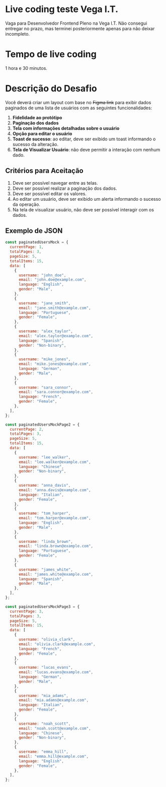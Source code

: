 # Live coding teste Vega I.T.

Vaga para Desenvolvedor Frontend Pleno na Vega I.T.
Não consegui entregar no prazo, mas terminei posteriormente apenas para não deixar incompleto.

# Tempo de live coding

1 hora e 30 minutos.

# Descrição do Desafio

Você deverá criar um layout com base no ~~Figma link~~ para exibir dados paginados de uma lista de usuários com as seguintes funcionalidades:

1. **Fidelidade ao protótipo**
2. **Paginação dos dados**
3. **Tela com informações detalhadas sobre o usuário**
4. **Opção para editar o usuário**
5. **Toast de sucesso**: ao editar, deve ser exibido um toast informando o sucesso da alteração.
6. **Tela de Visualizar Usuário**: não deve permitir a interação com nenhum dado.

## Critérios para Aceitação

1. Deve ser possível navegar entre as telas.
2. Deve ser possível realizar a paginação dos dados.
3. Deve ser possível editar os valores.
4. Ao editar um usuário, deve ser exibido um alerta informando o sucesso da operação.
5. Na tela de visualizar usuário, não deve ser possível interagir com os dados.

## Exemplo de JSON

```javascript
const paginatedUsersMock = {
  currentPage: 1,
  totalPages: 3,
  pageSize: 5,
  totalItems: 15,
  data: [
    {
      username: "john_doe",
      email: "john.doe@example.com",
      language: "English",
      gender: "Male",
    },
    {
      username: "jane_smith",
      email: "jane.smith@example.com",
      language: "Portuguese",
      gender: "Female",
    },
    {
      username: "alex_taylor",
      email: "alex.taylor@example.com",
      language: "Spanish",
      gender: "Non-binary",
    },
    {
      username: "mike_jones",
      email: "mike.jones@example.com",
      language: "German",
      gender: "Male",
    },
    {
      username: "sara_connor",
      email: "sara.connor@example.com",
      language: "French",
      gender: "Female",
    },
  ],
};

const paginatedUsersMockPage2 = {
  currentPage: 2,
  totalPages: 3,
  pageSize: 5,
  totalItems: 15,
  data: [
    {
      username: "lee_walker",
      email: "lee.walker@example.com",
      language: "Chinese",
      gender: "Non-binary",
    },
    {
      username: "anna_davis",
      email: "anna.davis@example.com",
      language: "Italian",
      gender: "Female",
    },
    {
      username: "tom_harper",
      email: "tom.harper@example.com",
      language: "English",
      gender: "Male",
    },
    {
      username: "linda_brown",
      email: "linda.brown@example.com",
      language: "Portuguese",
      gender: "Female",
    },
    {
      username: "james_white",
      email: "james.white@example.com",
      language: "Spanish",
      gender: "Male",
    },
  ],
};

const paginatedUsersMockPage3 = {
  currentPage: 3,
  totalPages: 3,
  pageSize: 5,
  totalItems: 15,
  data: [
    {
      username: "olivia_clark",
      email: "olivia.clark@example.com",
      language: "French",
      gender: "Female",
    },
    {
      username: "lucas_evans",
      email: "lucas.evans@example.com",
      language: "German",
      gender: "Male",
    },
    {
      username: "mia_adams",
      email: "mia.adams@example.com",
      language: "Italian",
      gender: "Female",
    },
    {
      username: "noah_scott",
      email: "noah.scott@example.com",
      language: "Chinese",
      gender: "Non-binary",
    },
    {
      username: "emma_hill",
      email: "emma.hill@example.com",
      language: "English",
      gender: "Female",
    },
  ],
};
```
